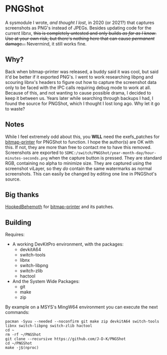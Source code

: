 # PNGShot
A sysmodule I wrote, _and thought I lost_, in 2020 (or 2021?) that captures screenshots as PNG's instead of JPEGs. Besides updating code for the current libnx, ~~this is completely untested and only builds _as far as I know_. Use at your own risk, but there's nothing here that can cause _permanent_ damage...~~ Nevermind, it still works fine.

## Why?
Back when bitmap-printer was released, a buddy said it was cool, but said it'd be better if it exported PNG's. I went to work researching libpng and scouring libnx's headers to figure out how to capture the screenshot data only to be faced with the IPC calls requiring debug mode to work at all. Because of this, and not wanting to cause possible drama, I decided to keep it between us. Years later while searching through backups I had, I found the source for PNGShot, which I thought I lost long ago. Why let it go to waste?

## Notes
While I feel extremely odd about this, you **WILL** need the exefs_patches for [bitmap-printer](https://github.com/HookedBehemoth/bitmap-printer) for PNGShot to function. I hope the author(s) are OK with this. If not, they are more than free to contact me to have this removed. Screenshots are exported to `SDMC:/switch/PNGShot/year-month-day/hour-minutes-seconds.png` when the capture button is pressed. They are standard RGB, containing no alpha to minimize size. They are captured using the screenshot viLayer, so they _do_ contain the same watermarks as normal screenshots. This can easily be changed by editing one line in PNGShot's source.

## Big thanks
[HookedBehemoth](https://github.com/HookedBehemoth) for [bitmap-printer](https://github.com/HookedBehemoth/bitmap-printer) and its patches.

## Building
Requires:
* A working DevKitPro environment, with the packages:
  * devkitA64
  * switch-tools
  * libnx
  * switch-libpng
  * switch-zlib
  * hactool
* And the System Wide Packages:
  * git
  * make
  * zip

By example on a MSYS's MingW64 environment you can execute the next commands:

```
pacman -Syuu --needed --noconfirm git make zip devkitA64 switch-tools libnx switch-libpng switch-zlib hactool
cd ~
rm -rf ~/PNGShot
git clone --recursive https://github.com/J-D-K/PNGShot
cd ~/PNGShot
make -j$(nproc)
```
